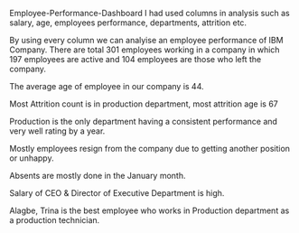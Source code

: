Employee-Performance-Dashboard
I had used columns in analysis such as salary, age, employees performance, departments, attrition etc.

By using every column we can analyise an employee performance of IBM Company. There are total 301 employees working in a company in which 197 employees are active and 104 employees are those who left the company.

The average age of employee in our company is 44. 

Most Attrition count is in production department, most attrition age is 67

Production is the only department having a consistent performance and very well rating by a year.

Mostly employees resign from the company due to getting another position or unhappy.

Absents are mostly done in the January month.

Salary of CEO & Director of Executive Department is high.

Alagbe, Trina is the best employee who works in Production department as a production technician.
